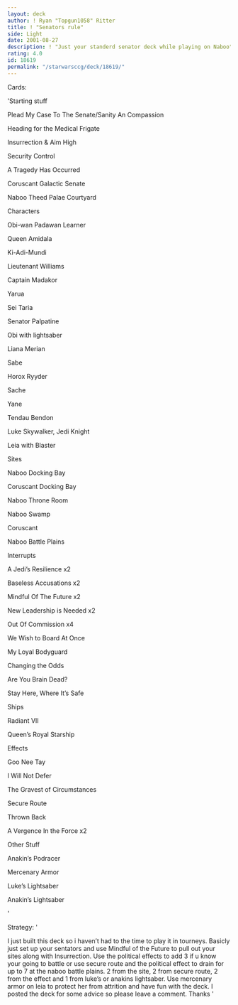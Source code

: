 ```yaml
---
layout: deck
author: ! Ryan "Topgun1058" Ritter
title: ! "Senators rule"
side: Light
date: 2001-08-27
description: ! "Just your standerd senator deck while playing on Naboo"
rating: 4.0
id: 18619
permalink: "/starwarsccg/deck/18619/"
---
```

Cards: 

'Starting stuff

Plead My Case To The Senate/Sanity An Compassion

Heading for the Medical Frigate

Insurrection & Aim High

Security Control

A Tragedy Has Occurred

Coruscant Galactic Senate

Naboo Theed Palae Courtyard


Characters

Obi-wan Padawan Learner

Queen Amidala

Ki-Adi-Mundi

Lieutenant Williams

Captain Madakor

Yarua

Sei Taria

Senator Palpatine

Obi with lightsaber

Liana Merian

Sabe

Horox Ryyder

Sache

Yane

Tendau Bendon

Luke Skywalker, Jedi Knight

Leia with Blaster


Sites

Naboo Docking Bay

Coruscant Docking Bay

Naboo Throne Room

Naboo Swamp

Coruscant

Naboo Battle Plains


Interrupts

A Jedi’s Resilience x2

Baseless Accusations x2

Mindful Of The Future x2

New Leadership is Needed x2

Out Of Commission x4

We Wish to Board At Once

My Loyal Bodyguard

Changing the Odds

Are You Brain Dead?

Stay Here, Where It’s Safe


Ships

Radiant VII

Queen’s Royal Starship


Effects

Goo Nee Tay

I Will Not Defer

The Gravest of Circumstances

Secure Route

Thrown Back

A Vergence In the Force x2


Other Stuff

Anakin’s Podracer

Mercenary Armor

Luke’s Lightsaber

Anakin’s Lightsaber



'

Strategy: '

I just built this deck so i haven’t had to the time to play it in tourneys. Basicly just set up your sentators and use Mindful of the Future to pull out your sites along with Insurrection. Use the political effects to add 3 if u know your going to battle or use secure route and the political effect to drain for up to 7 at the naboo battle plains. 2 from the site, 2 from secure route, 2 from the effect and 1 from luke’s or anakins lightsaber. Use mercenary armor on leia to protect her from attrition and have fun with the deck. I posted the deck for some advice so please leave a comment. Thanks '
